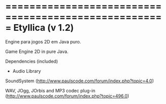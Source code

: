 =====================================================
Etyllica (v 1.2)
=====================================================

Engine para jogos 2D em Java puro.

Game Engine 2D in pure Java.

Dependencies (included)

- Audio Library

SoundSystem (http://www.paulscode.com/forum/index.php?topic=4.0)

WAV, JOgg, JOrbis and MP3 codec plug-in (http://www.paulscode.com/forum/index.php?topic=496.0)




